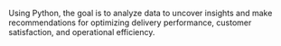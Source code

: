  Using Python, the goal is to analyze data to uncover insights and make recommendations for optimizing delivery performance, customer satisfaction, and operational efficiency.

